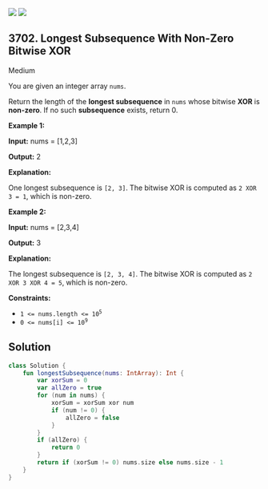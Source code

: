 [![](https://img.shields.io/github/stars/javadev/LeetCode-in-Kotlin?label=Stars&style=flat-square)](https://github.com/javadev/LeetCode-in-Kotlin)
[![](https://img.shields.io/github/forks/javadev/LeetCode-in-Kotlin?label=Fork%20me%20on%20GitHub%20&style=flat-square)](https://github.com/javadev/LeetCode-in-Kotlin/fork)

## 3702\. Longest Subsequence With Non-Zero Bitwise XOR

Medium

You are given an integer array `nums`.

Return the length of the **longest subsequence** in `nums` whose bitwise **XOR** is **non-zero**. If no such **subsequence** exists, return 0.

**Example 1:**

**Input:** nums = [1,2,3]

**Output:** 2

**Explanation:**

One longest subsequence is `[2, 3]`. The bitwise XOR is computed as `2 XOR 3 = 1`, which is non-zero.

**Example 2:**

**Input:** nums = [2,3,4]

**Output:** 3

**Explanation:**

The longest subsequence is `[2, 3, 4]`. The bitwise XOR is computed as `2 XOR 3 XOR 4 = 5`, which is non-zero.

**Constraints:**

*   <code>1 <= nums.length <= 10<sup>5</sup></code>
*   <code>0 <= nums[i] <= 10<sup>9</sup></code>

## Solution

```kotlin
class Solution {
    fun longestSubsequence(nums: IntArray): Int {
        var xorSum = 0
        var allZero = true
        for (num in nums) {
            xorSum = xorSum xor num
            if (num != 0) {
                allZero = false
            }
        }
        if (allZero) {
            return 0
        }
        return if (xorSum != 0) nums.size else nums.size - 1
    }
}
```